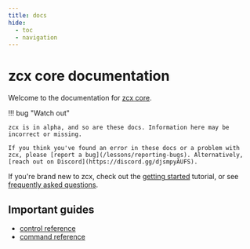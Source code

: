 ```yaml
---
title: docs
hide:
  - toc
  - navigation
---
```


# zcx core documentation

Welcome to the documentation for [zcx core](/).

!!! bug "Watch out"
    
    zcx is in alpha, and so are these docs. Information here may be incorrect or missing.

    If you think you've found an error in these docs or a problem with zcx, please [report a bug](/lessons/reporting-bugs). Alternatively, [reach out on Discord](https://discord.gg/djsmpyAUFS).

If you're brand new to zcx, check out the [getting started](/tutorials/getting-started) tutorial, or see [frequently asked questions](/reference/faq).

## Important guides

- [control reference](/control-reference/z-control)
-  [command reference](/command-reference)